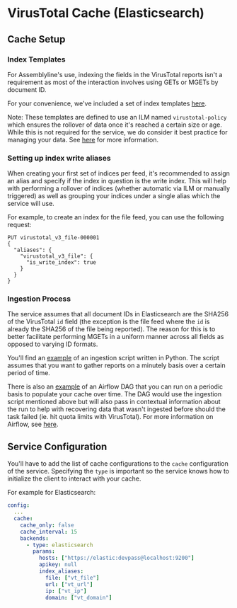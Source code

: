 # VirusTotal Cache (Elasticsearch)

## Cache Setup

### Index Templates

For Assemblyline's use, indexing the fields in the VirusTotal reports isn't a requirement as most of the interaction involves using GETs or MGETs by document ID.

For your convenience, we've included a set of index templates [here](./index_templates).

Note: These templates are defined to use an ILM named `virustotal-policy` which ensures the rollover of data once it's reached a certain size or age. While this is not required for the service, we do consider it best practice for managing your data. See [here](https://www.elastic.co/guide/en/elasticsearch/reference/current/index-lifecycle-management.html) for more information.

### Setting up index write aliases

When creating your first set of indices per feed, it's recommended to assign an alias and specify if the index in question is the write index. This will help with performing a rollover of indices (whether automatic via ILM or manually triggered) as well as grouping your indices under a single alias which the service will use.

For example, to create an index for the file feed, you can use the following request:

```
PUT virustotal_v3_file-000001
{
  "aliases": {
    "virustotal_v3_file": {
      "is_write_index": true
    }
  }
}
```

### Ingestion Process

The service assumes that all document IDs in Elasticsearch are the SHA256 of the VirusTotal `id` field (the exception is the file feed where the `id` is already the SHA256 of the file being reported).
The reason for this is to better facilitate performing MGETs in a uniform manner across all fields as opposed to varying ID formats.

You'll find an [example](./ingestion/ingest.py) of an ingestion script written in Python. The script assumes that you want to gather reports on a minutely basis over a certain period of time.

There is also an [example](./ingestion/dag.py) of an Airflow DAG that you can run on a periodic basis to populate your cache over time. The DAG would use the ingestion script mentioned above but will also pass in contextual information about the run to help with recovering data that wasn't ingested before should the task failed (ie. hit quota limits with VirusTotal). For more information on Airflow, see [here](https://airflow.apache.org/docs/apache-airflow/stable/core-concepts/dags.html).

## Service Configuration

You'll have to add the list of cache configurations to the `cache` configuration of the service. Specifying the `type` is important so the service knows how to initialize the client to interact with your cache.

For example for Elasticsearch:

```yaml
config:
  ...
  cache:
    cache_only: false
    cache_interval: 15
    backends:
      - type: elasticsearch
        params:
          hosts: ["https://elastic:devpass@localhost:9200"]
          apikey: null
          index_aliases:
            file: ["vt_file"]
            url: ["vt_url"]
            ip: ["vt_ip"]
            domain: ["vt_domain"]
```
